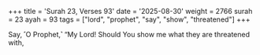 +++
title = 'Surah 23, Verses 93'
date = '2025-08-30'
weight = 2766
surah = 23
ayah = 93
tags = ["lord", "prophet", "say", "show", "threatened"]
+++

Say, ˹O Prophet,˺ “My Lord! Should You show me what they are threatened with,